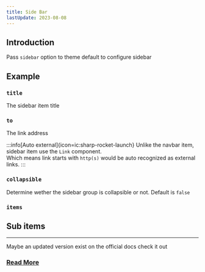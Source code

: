 ```yaml
---
title: Side Bar
lastUpdate: 2023-08-08
---
```


## Introduction

Pass `sidebar` option to theme default to configure sidebar

## Example

<!-- TODO: Add example -->
<!-- Use the vite.config.ts as an example -->

### `title`

The sidebar item title

### `to`

The link address

:::info[Auto external]{icon=ic:sharp-rocket-launch}
Unlike the navbar item, sidebar item use the `Link` component.  
Which means link starts with `http(s)` would be auto recognized as external links.
:::

### `collapsible`

Determine wether the sidebar group is collapsible or not. Default is `false`

### `items`

## Sub items

---

Maybe an updated version exist on the official docs check it out

### [Read More](https://sveltepress.site/guide/default-theme/sidebar/)
